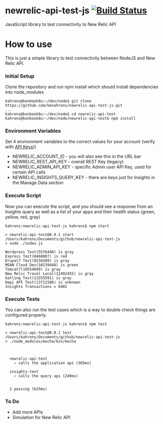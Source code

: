 # newrelic-api-test-js [![Build Status](https://travis-ci.org/kenahrens/newrelic-api-test-js.svg?branch=master)](https://travis-ci.org/kenahrens/newrelic-api-test-js)
JavaScript library to test connectivity to New Relic API

# How to use
This is just a simple library to test connectivity between NodeJS and New Relic API.

### Initial Setup
Clone the repository and run npm install which should install dependencies into node_modules
```
kahrens@kenbook8u:~/dev/node$ git clone https://github.com/kenahrens/newrelic-api-test-js.git
...
kahrens@kenbook8u:~/dev/node$ cd newrelic-api-test
kahrens@kenbook8u:~/dev/node/newrelic-api-test$ npm install
```

### Environment Variables
Set 4 environment variables to the correct values for your account (verify with [API Keys](https://rpm.newrelic.com/apikeys)))
* NEWRELIC_ACCOUNT_ID - you will also see this in the URL bar
* NEWRELIC_REST_API_KEY - overall REST Key (legacy)
* NEWRELIC_ADMIN_API_KEY - specific Admin user API Key, used for certain API calls
* NEWRELIC_INSIGHTS_QUERY_KEY - there are keys just for Insights in the Manage Data section

### Execute Script
Now you can execute the script, and you should see a response from an Insights query as well as a list of your apps and their health status (green, yellow, red, gray)

```
kahrens:newrelic-api-test-js kahrens$ npm start

> newrelic-api-test@0.0.1 start /Users/kahrens/Documents/github/newrelic-api-test-js
> node ./index.js

Wordpress Test(5576440) is gray
Express Test(8468007) is red
Drupal7 Test(9234209) is gray
MEAN Cloud Dev(10139448) is green
Tomcat7(10554099) is gray
New Relic Travel Local(12492455) is gray
Gatling Test(13255591) is gray
Hapi API Test(13711586) is unknown
Insights Transactions = 6402
```

### Execute Tests
You can also run the test cases which is a way to double check things are configured properly.
```
kahrens:newrelic-api-test-js kahrens$ npm test

> newrelic-api-test@0.0.1 test /Users/kahrens/Documents/github/newrelic-api-test-js
> ./node_modules/mocha/bin/mocha



  newrelic-api-test
    ✓ calls the application api (365ms)

  insights-test
    ✓ calls the query api (249ms)


  2 passing (625ms)
```

### To Do

* Add more APIs
* Simulation for New Relic API
